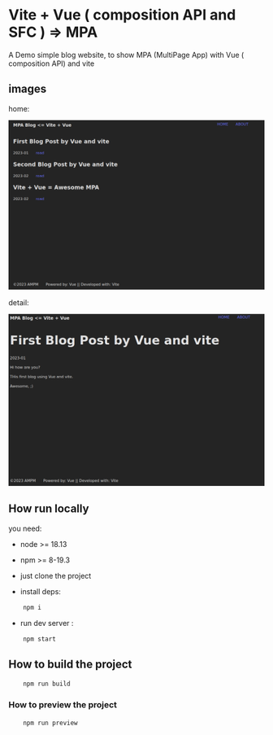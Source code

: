 # Vite + Vue ( composition API and SFC ) => MPA

A Demo simple blog website, to show MPA (MultiPage App) with Vue ( composition API) and vite

## images

home:

![homepage](./home.png)

detail:

![detail](./detail.png)

## How run locally

you need:

- node >= 18.13
- npm >= 8-19.3
- just clone the project

- install deps:

```bash
    npm i
```

- run dev server :

```bash
    npm start
```

## How to build the project

```bash
    npm run build
```

### How to preview the project

```bash
    npm run preview
```
